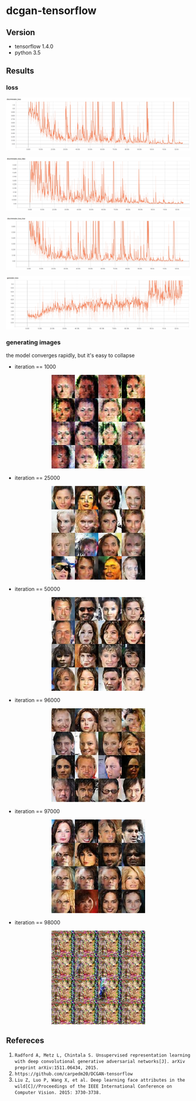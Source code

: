 # dcgan-tensorflow

## Version
* tensorflow 1.4.0
* python 3.5

## Results
### loss
<p align="center">
  <img src="/images/discriminator_loss.jpg" title="discriminator loss">
</p>
<p align="center">
  <img src="/images/discriminator_loss_fake.jpg" title="discriminator loss of fake image">
</p>
<p align="center">
  <img src="/images/discriminator_loss_true.jpg" title="discriminator loss of true image">
</p>
<p align="center">
  <img src="/images/generator_loss.jpg" title="generator loss">
</p>

### generating images
the model converges rapidly, but it's easy to collapse
* iteration == 1000
<p align="center">
  <img src="/images/999.jpg">
</p>

* iteration == 25000
<p align="center">
  <img src="/images/24999.jpg">
</p>

* iteration == 50000
<p align="center">
  <img src="/images/49999.jpg">
</p>

* iteration == 96000
<p align="center">
  <img src="/images/95999.jpg">
</p>

* iteration == 97000
<p align="center">
  <img src="/images/96999.jpg">
</p>

* iteration == 98000
<p align="center">
  <img src="/images/97999.jpg">
</p>

## Refereces
1. `Radford A, Metz L, Chintala S. Unsupervised representation learning with deep convolutional generative adversarial networks[J]. arXiv preprint arXiv:1511.06434, 2015.`
2. `https://github.com/carpedm20/DCGAN-tensorflow`
3. `Liu Z, Luo P, Wang X, et al. Deep learning face attributes in the wild[C]//Proceedings of the IEEE International Conference on Computer Vision. 2015: 3730-3738.`

